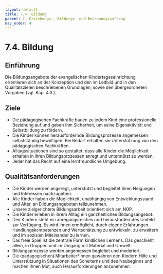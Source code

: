 ```yaml
---
layout: default
title: 7.4. Bildung
parent: 7. Erziehungs-, Bildungs- und Betreuungsauftrag
nav_order: 4
---
```


# 7.4. Bildung

## Einführung
Die Bildungsangebote der evangelischen Kindertageseinrichtung orientieren sich an der Konzeption und den im Leitbild und in den Qualitätszielen beschriebenen Grundlagen, sowie den übergeordneten Vorgaben (vgl. Kap. 4.3.).

## Ziele
* Die pädagogischen Fachkräfte bauen zu jedem Kind eine professionelle Beziehung auf und geben ihm Sicherheit, um seine Eigenaktivität und Selbstbildung zu fördern.
* Die Kinder können herausfordernde Bildungsprozesse angemessen selbstständig bewältigen. Bei Bedarf erhalten sie Unterstützung von den pädagogischen Fachkräften.
* Alltagssituationen sind so gestaltet, dass alle Kinder die Möglichkeit erhalten in ihren Bildungsprozessen anregt und unterstützt zu werden.
* Jeder hat das Recht auf eine lernfreundliche Umgebung.

## Qualitätsanforderungen
* Die Kinder werden angeregt, unterstützt und begleitet ihren Neigungen und Interessen nachzugehen.
* Alle Kinder haben die Möglichkeit, unabhängig von Entwicklungsstand und Alter, an Bildungsangeboten teilzunehmen.
* Unsere zielgerichtete Bildungsarbeit orientiert sich am NOP.
* Die Kinder erleben in ihrem Alltag ein ganzheitliches Bildungsangebot.
* Den Kindern steht ein anregungsreiches und herausforderndes Umfeld zur Verfügung. Es wird ihnen ermöglicht, durch eigene Erfahrungen Handlungskompetenzen und Wertschätzung zu entwickeln, zu erweitern und im sozialen Miteinander zu lernen.
* Das freie Spiel ist die zentrale Form kindlichen Lernens. Das geschieht allein, in Gruppen und im Umgang mit Material und Umwelt.
* Bildungsprozesse werden angemessen begleitet und moderiert.
* Die (pädagogischen) Mitarbeiter\*innen gewähren den Kindern Hilfe und Unterstützung in Situationen des Scheiterns und des Neubeginns und machen ihnen Mut, auch Herausforderungen anzunehmen.
